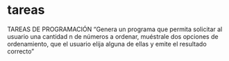 # tareas
TAREAS DE PROGRAMACIÓN 
“Genera un programa que permita solicitar al usuario una cantidad n de números a ordenar, muéstrale dos opciones de ordenamiento, 
que el usuario elija alguna de ellas y emite el resultado correcto”

